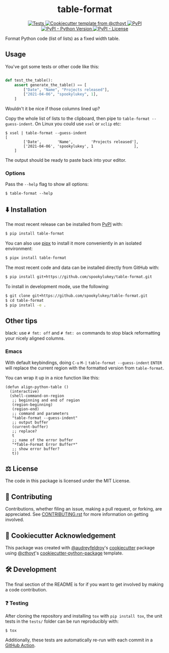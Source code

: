 <!--
<p align="center">
  <img src="docs/source/logo.png" height="150">
</p>
-->

<h1 align="center">
  table-format
</h1>

<p align="center">
    <a href="https://github.com/spookylukey/table-format/actions?query=workflow%3ATests">
        <img alt="Tests" src="https://github.com/spookylukey/table-format/workflows/Tests/badge.svg" />
    </a>
    <a href="https://github.com/cthoyt/cookiecutter-python-package">
        <img alt="Cookiecutter template from @cthoyt" src="https://img.shields.io/badge/Cookiecutter-python--package-yellow" /> 
    </a>
    <a href="https://pypi.org/project/table-format">
        <img alt="PyPI" src="https://img.shields.io/pypi/v/table-format" />
    </a>
    <a href="https://pypi.org/project/table-format">
        <img alt="PyPI - Python Version" src="https://img.shields.io/pypi/pyversions/table-format" />
    </a>
    <a href="https://github.com/spookylukey/table-format/blob/master/LICENSE">
        <img alt="PyPI - License" src="https://img.shields.io/pypi/l/table-format" />
    </a>
</p>

Format Python code (list of lists) as a fixed width table.

## Usage

You've got some tests or other code like this:
```python

def test_the_table():
    assert generate_the_table() == [
        ["Date", "Name", "Projects released"],
        ["2021-04-06", "spookylukey", 1],
    ]
```

Wouldn't it be nice if those columns lined up?

Copy the whole list of lists to the clipboard, then pipe to ``table-format
--guess-indent``. On Linux you could use `xsel` or `xclip` etc:

```shell
$ xsel | table-format --guess-indent
[
        ['Date',       'Name',        'Projects released'],
        ['2021-04-06', 'spookylukey', 1                  ],
    ]
```

The output should be ready to paste back into your editor.

### Options

Pass the `--help` flag to show all options:

```shell
$ table-format --help
```

## ⬇️ Installation

The most recent release can be installed from
[PyPI](https://pypi.org/project/table-format/) with:

```bash
$ pip install table-format
```

You can also use [pipx](https://pipxproject.github.io/pipx/) to install it more
conveniently in an isolated environment:

```bash
$ pipx install table-format
```


The most recent code and data can be installed directly from GitHub with:

```bash
$ pip install git+https://github.com/spookylukey/table-format.git
```

To install in development mode, use the following:

```bash
$ git clone git+https://github.com/spookylukey/table-format.git
$ cd table-format
$ pip install -e .
```

## Other tips

black: use `# fmt: off` and `# fmt: on` commands to stop black reformatting your
nicely aligned columns.


### Emacs
With default keybindings, doing `C-u` `M-|` `table-format --guess-indent` `ENTER` will
replace the current region with the formatted version from `table-format`.

You can wrap it up in a nice function like this:

```elisp
(defun align-python-table ()
  (interactive)
  (shell-command-on-region
   ;; beginning and end of region
   (region-beginning)
   (region-end)
   ;; command and parameters
   "table-format --guess-indent"
   ;; output buffer
   (current-buffer)
   ;; replace?
   t
   ;; name of the error buffer
   "*Table-Format Error Buffer*"
   ;; show error buffer?
   t))
```

## ⚖️ License

The code in this package is licensed under the MIT License.

## 🙏 Contributing
Contributions, whether filing an issue, making a pull request, or forking, are appreciated. See
[CONTRIBUTING.rst](https://github.com/spookylukey/table-format/blob/master/CONTRIBUTING.rst) for more information on getting
involved.

## 🍪 Cookiecutter Acknowledgement

This package was created with
[@audreyfeldroy](https://github.com/audreyfeldroy)'s
[cookiecutter](https://github.com/cookiecutter/cookiecutter) package using
[@cthoyt](https://github.com/cthoyt)'s
[cookiecutter-python-package](https://github.com/cthoyt/cookiecutter-python-package)
template.

## 🛠️ Development

The final section of the README is for if you want to get involved by making a code contribution.

### ❓ Testing

After cloning the repository and installing `tox` with `pip install tox`, the unit tests in the `tests/` folder can be
run reproducibly with:

```shell
$ tox
```

Additionally, these tests are automatically re-run with each commit in a [GitHub Action](https://github.com/spookylukey/table-format/actions?query=workflow%3ATests).
